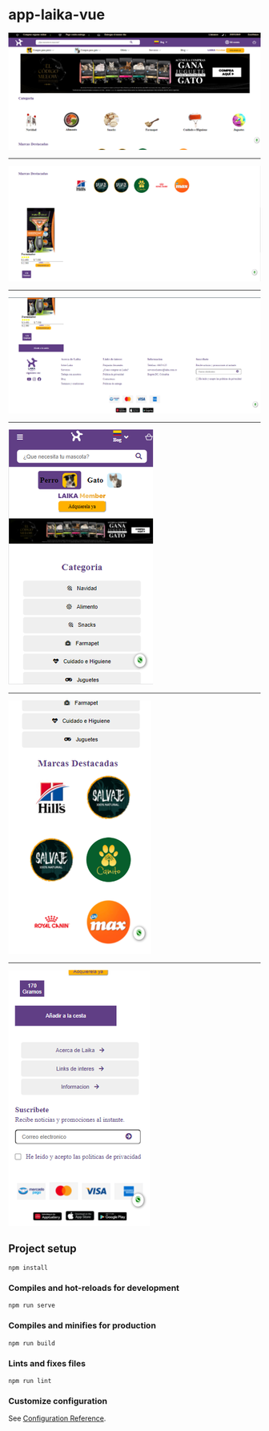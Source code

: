# app-laika-vue

<img src="https://github.com/santicl/laika-site/blob/master/src/assets/img/cap3.png" />
<hr>
<img src="https://github.com/santicl/laika-site/blob/master/src/assets/img/cap4.png" />
<hr>
<img src="https://github.com/santicl/laika-site/blob/master/src/assets/img/cap5.png" />
<hr>
<img src="https://github.com/santicl/laika-site/blob/master/src/assets/img/cap7.png" />
<hr>
<img src="https://github.com/santicl/laika-site/blob/master/src/assets/img/cap1.png" />
<hr>
<img src="https://github.com/santicl/laika-site/blob/master/src/assets/img/cap2.png" />

## Project setup
```
npm install
```

### Compiles and hot-reloads for development
```
npm run serve
```

### Compiles and minifies for production
```
npm run build
```

### Lints and fixes files
```
npm run lint
```

### Customize configuration
See [Configuration Reference](https://cli.vuejs.org/config/).
